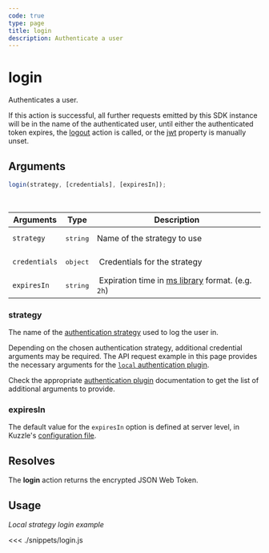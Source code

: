 ```yaml
---
code: true
type: page
title: login
description: Authenticate a user
---
```


# login

Authenticates a user.

If this action is successful, all further requests emitted by this SDK instance will be in the name of the authenticated user, until either the authenticated token expires, the [logout](/sdk/js/6/controllers/auth/logout/) action is called, or the [jwt](/sdk/js/6/core-classes/kuzzle/constructor/) property is manually unset.

## Arguments

```javascript
login(strategy, [credentials], [expiresIn]);
```

<br/>

| Arguments     | Type              | Description                                                                            |
| ------------- | ----------------- | -------------------------------------------------------------------------------------- |
| `strategy`    | <pre>string</pre> | Name of the strategy to use                                                            |
| `credentials` | <pre>object</pre> |  Credentials for the strategy                                                          |
| `expiresIn`   | <pre>string</pre> |  Expiration time in [ms library](https://www.npmjs.com/package/ms) format. (e.g. `2h`) |

### strategy

The name of the [authentication strategy](/core/1/guide/guides/kuzzle-depth/authentication/) used to log the user in.

Depending on the chosen authentication strategy, additional credential arguments may be required.
The API request example in this page provides the necessary arguments for the [`local` authentication plugin](https://github.com/kuzzleio/kuzzle-plugin-auth-passport-local).

Check the appropriate [authentication plugin](/core/1/plugins/plugins/strategies/overview/) documentation to get the list of additional arguments to provide.

### expiresIn

 The default value for the `expiresIn` option is defined at server level, in Kuzzle's [configuration file](/core/1/guide/guides/essentials/configuration/).

## Resolves

The **login** action returns the encrypted JSON Web Token.

## Usage

_Local strategy login example_

<<< ./snippets/login.js
